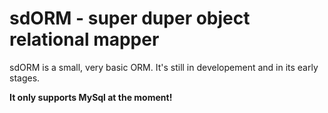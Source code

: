 # sdORM - super duper object relational mapper

sdORM is a small, very basic ORM. It's still in developement and in its early stages.

**It only supports MySql at the moment!**

